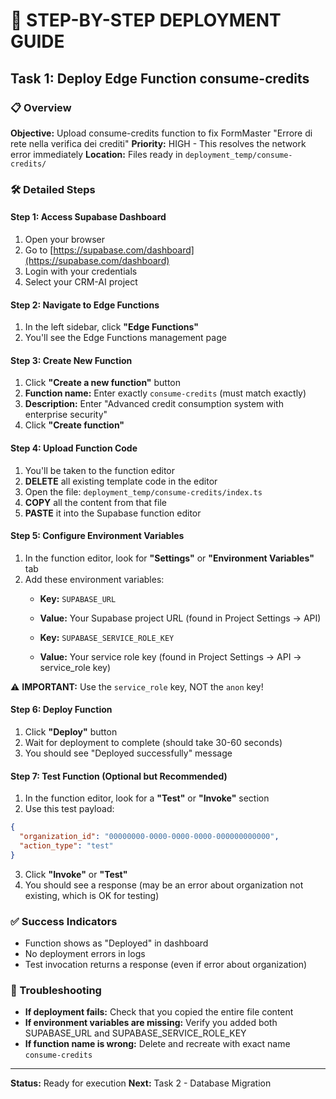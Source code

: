 # 🚀 STEP-BY-STEP DEPLOYMENT GUIDE
## Task 1: Deploy Edge Function consume-credits

### 📋 Overview
**Objective:** Upload consume-credits function to fix FormMaster "Errore di rete nella verifica dei crediti"
**Priority:** HIGH - This resolves the network error immediately
**Location:** Files ready in `deployment_temp/consume-credits/`

### 🛠️ Detailed Steps

#### Step 1: Access Supabase Dashboard
1. Open your browser
2. Go to [https://supabase.com/dashboard](https://supabase.com/dashboard)
3. Login with your credentials
4. Select your CRM-AI project

#### Step 2: Navigate to Edge Functions
1. In the left sidebar, click **"Edge Functions"**
2. You'll see the Edge Functions management page

#### Step 3: Create New Function
1. Click **"Create a new function"** button
2. **Function name:** Enter exactly `consume-credits` (must match exactly)
3. **Description:** Enter "Advanced credit consumption system with enterprise security"
4. Click **"Create function"**

#### Step 4: Upload Function Code
1. You'll be taken to the function editor
2. **DELETE** all existing template code in the editor
3. Open the file: `deployment_temp/consume-credits/index.ts`
4. **COPY** all the content from that file
5. **PASTE** it into the Supabase function editor

#### Step 5: Configure Environment Variables
1. In the function editor, look for **"Settings"** or **"Environment Variables"** tab
2. Add these environment variables:
   - **Key:** `SUPABASE_URL`
   - **Value:** Your Supabase project URL (found in Project Settings → API)
   
   - **Key:** `SUPABASE_SERVICE_ROLE_KEY`
   - **Value:** Your service role key (found in Project Settings → API → service_role key)

⚠️ **IMPORTANT:** Use the `service_role` key, NOT the `anon` key!

#### Step 6: Deploy Function
1. Click **"Deploy"** button
2. Wait for deployment to complete (should take 30-60 seconds)
3. You should see "Deployed successfully" message

#### Step 7: Test Function (Optional but Recommended)
1. In the function editor, look for a **"Test"** or **"Invoke"** section
2. Use this test payload:
```json
{
  "organization_id": "00000000-0000-0000-0000-000000000000",
  "action_type": "test"
}
```
3. Click **"Invoke"** or **"Test"**
4. You should see a response (may be an error about organization not existing, which is OK for testing)

### ✅ Success Indicators
- Function shows as "Deployed" in dashboard
- No deployment errors in logs
- Test invocation returns a response (even if error about organization)

### 🔧 Troubleshooting
- **If deployment fails:** Check that you copied the entire file content
- **If environment variables are missing:** Verify you added both SUPABASE_URL and SUPABASE_SERVICE_ROLE_KEY
- **If function name is wrong:** Delete and recreate with exact name `consume-credits`

---
**Status:** Ready for execution
**Next:** Task 2 - Database Migration